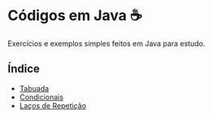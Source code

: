 # Códigos em Java ☕

Exercícios e exemplos simples feitos em Java para estudo.

## Índice

- [Tabuada](./Tabuada/.java)
- [Condicionais](./Condicionais/IfElse.java)
- [Laços de Repetição](./Loops/WhileFor.java)
